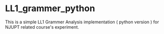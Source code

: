 # LL1_grammer_python
This is a simple LL1 Grammer Analysis implementation ( python version ) for NJUPT related course's experiment.
